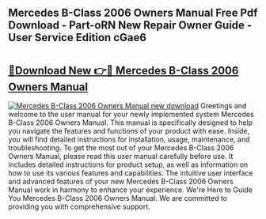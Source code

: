 ## Mercedes B-Class 2006 Owners Manual Free Pdf Download - Part-oRN New Repair Owner Guide - User Service Edition cGae6

# <h2><a href="http://cf28134.oget.top/?id=Mercedes+B-Class+2006+Owners+Manual">🔗Download New 👉🔴 Mercedes B-Class 2006 Owners Manual</a></h2>

[![Mercedes B-Class 2006 Owners Manual new download](https://i.imgur.com/5g1atiW.png)](http://cf28134.oget.top/?id=Mercedes+B-Class+2006+Owners+Manual)
Greetings and welcome to the user manual for your newly implemented system Mercedes B-Class 2006 Owners Manual. This manual is specifically designed to help you navigate the features and functions of your product with ease. Inside, you will find detailed instructions for installation, usage, maintenance, and troubleshooting. To get the most out of your Mercedes B-Class 2006 Owners Manual, please read this user manual carefully before use. It includes detailed instructions for product setup, as well as information on how to use its various features and capabilities. The intuitive user interface and advanced features of your new Mercedes B-Class 2006 Owners Manual work in harmony to enhance your experience. We're Here to Guide You Mercedes B-Class 2006 Owners Manual. We are committed to providing you with comprehensive support.
